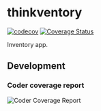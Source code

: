 # thinkventory

[![codecov](https://codecov.io/gh/vergissberlin/thinkport-thinkventory/graph/badge.svg?token=9ndoJfFxmO)](https://codecov.io/gh/vergissberlin/thinkport-thinkventory)
[![Coverage Status](https://coveralls.io/repos/github/vergissberlin/thinkport-thinkventory/badge.svg?branch=main)](https://coveralls.io/github/vergissberlin/thinkport-thinkventory?branch=main)

Inventory app.


## Development

### Coder coverage report

![Coder Coverage Report](https://codecov.io/gh/vergissberlin/thinkport-thinkventory/graphs/sunburst.svg?token=9ndoJfFxmO)
